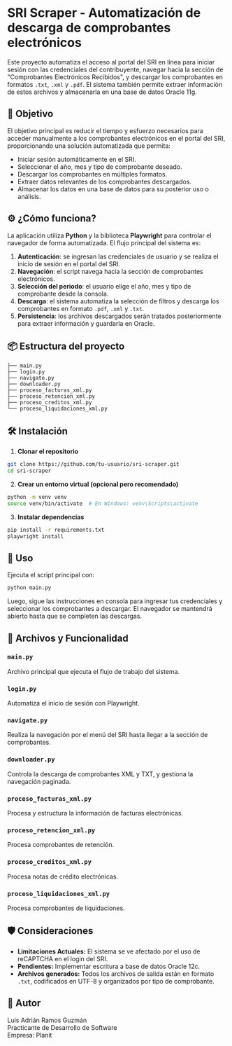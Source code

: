 
# SRI Scraper - Automatización de descarga de comprobantes electrónicos

Este proyecto automatiza el acceso al portal del SRI en línea para iniciar sesión con las credenciales del contribuyente, navegar hacia la sección de "Comprobantes Electrónicos Recibidos", y descargar los comprobantes en formatos `.txt`, `.xml` y `.pdf`. El sistema también permite extraer información de estos archivos y almacenarla en una base de datos Oracle 11g.

## 🧠 Objetivo

El objetivo principal es reducir el tiempo y esfuerzo necesarios para acceder manualmente a los comprobantes electrónicos en el portal del SRI, proporcionando una solución automatizada que permita:

- Iniciar sesión automáticamente en el SRI.
- Seleccionar el año, mes y tipo de comprobante deseado.
- Descargar los comprobantes en múltiples formatos.
- Extraer datos relevantes de los comprobantes descargados.
- Almacenar los datos en una base de datos para su posterior uso o análisis.

## ⚙️ ¿Cómo funciona?

La aplicación utiliza **Python** y la biblioteca **Playwright** para controlar el navegador de forma automatizada. El flujo principal del sistema es:

1. **Autenticación**: se ingresan las credenciales de usuario y se realiza el inicio de sesión en el portal del SRI.
2. **Navegación**: el script navega hacia la sección de comprobantes electrónicos.
3. **Selección del periodo**: el usuario elige el año, mes y tipo de comprobante desde la consola.
4. **Descarga**: el sistema automatiza la selección de filtros y descarga los comprobantes en formato `.pdf`, `.xml` y `.txt`.
5. **Persistencia**: los archivos descargados serán tratados posteriormente para extraer información y guardarla en Oracle.

## 📦 Estructura del proyecto

```
├── main.py
├── login.py
├── navigate.py
├── downloader.py
├── proceso_facturas_xml.py
├── proceso_retencion_xml.py
├── proceso_creditos_xml.py
└── proceso_liquidaciones_xml.py
```

## 🛠️ Instalación

1. **Clonar el repositorio**

```bash
git clone https://github.com/tu-usuario/sri-scraper.git
cd sri-scraper
```

2. **Crear un entorno virtual (opcional pero recomendado)**

```bash
python -m venv venv
source venv/bin/activate  # En Windows: venv\Scripts\activate
```

3. **Instalar dependencias**

```bash
pip install -r requirements.txt
playwright install
```

## 🚀 Uso

Ejecuta el script principal con:

```bash
python main.py
```

Luego, sigue las instrucciones en consola para ingresar tus credenciales y seleccionar los comprobantes a descargar. El navegador se mantendrá abierto hasta que se completen las descargas.

## 📂 Archivos y Funcionalidad

### `main.py`
Archivo principal que ejecuta el flujo de trabajo del sistema.

### `login.py`
Automatiza el inicio de sesión con Playwright.

### `navigate.py`
Realiza la navegación por el menú del SRI hasta llegar a la sección de comprobantes.

### `downloader.py`
Controla la descarga de comprobantes XML y TXT, y gestiona la navegación paginada.

### `proceso_facturas_xml.py`
Procesa y estructura la información de facturas electrónicas.

### `proceso_retencion_xml.py`
Procesa comprobantes de retención.

### `proceso_creditos_xml.py`
Procesa notas de crédito electrónicas.

### `proceso_liquidaciones_xml.py`
Procesa comprobantes de liquidaciones.

## 🛡️ Consideraciones

- **Limitaciones Actuales:** El sistema se ve afectado por el uso de reCAPTCHA en el login del SRI.
- **Pendientes:** Implementar escritura a base de datos Oracle 12c.
- **Archivos generados:** Todos los archivos de salida están en formato `.txt`, codificados en UTF-8 y organizados por tipo de comprobante.

## 👤 Autor

Luis Adrián Ramos Guzmán  
Practicante de Desarrollo de Software  
Empresa: Planit
